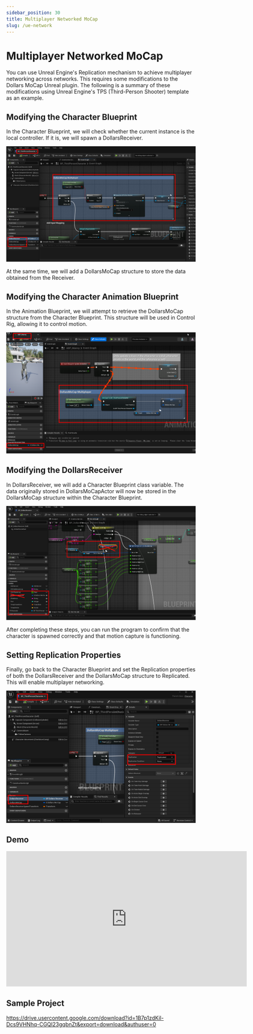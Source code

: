 ```yaml
---
sidebar_position: 30
title: Multiplayer Networked MoCap
slug: /ue-network
---
```


# Multiplayer Networked MoCap

You can use Unreal Engine's Replication mechanism to achieve multiplayer networking across networks. This requires some modifications to the Dollars MoCap Unreal plugin. The following is a summary of these modifications using Unreal Engine's TPS (Third-Person Shooter) template as an example.

## Modifying the Character Blueprint

In the Character Blueprint, we will check whether the current instance is the local controller. If it is, we will spawn a DollarsReceiver.

![](../../img/2025_03_11_16_06_02-BP_ThirdPersonCharacter.png)

At the same time, we will add a DollarsMoCap structure to store the data obtained from the Receiver.

## Modifying the Character Animation Blueprint

In the Animation Blueprint, we will attempt to retrieve the DollarsMoCap structure from the Character Blueprint. This structure will be used in Control Rig, allowing it to control motion.

![](../../img/2025_03_11_16_08_56-ABP_Manny.png)

## Modifying the DollarsReceiver

In DollarsReceiver, we will add a Character Blueprint class variable. The data originally stored in DollarsMoCapActor will now be stored in the DollarsMoCap structure within the Character Blueprint.

![](../../img/2025_03_11_16_15_04-BP_DollarsReceiver.png)

After completing these steps, you can run the program to confirm that the character is spawned correctly and that motion capture is functioning.

## Setting Replication Properties

Finally, go back to the Character Blueprint and set the Replication properties of both the DollarsReceiver and the DollarsMoCap structure to Replicated. This will enable multiplayer networking.

![](../../img/2025_03_11_16_21_11-BP_ThirdPersonCharacter.png)

## Demo

<iframe width="640" height="360" src="https://www.youtube.com/embed/2_A57tHEn9k?si=9jfzE313srk2m9TZ" title="YouTube video player" frameborder="0" allow="accelerometer; autoplay; clipboard-write; encrypted-media; gyroscope; picture-in-picture; web-share" allowfullscreen></iframe>

## Sample Project

https://drive.usercontent.google.com/download?id=1B7p1zdKil-Dcs9VHNhq-CGQI23gqbnZt&export=download&authuser=0


